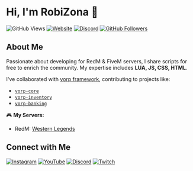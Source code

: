 # Hi, I'm RobiZona 👋

![GitHub Views](https://komarev.com/ghpvc/?username=robizona&color=red)
[![Website](https://img.shields.io/badge/-Website-46a2f1?style=flat-square&logo=Google-Chrome&logoColor=white)](https://allmylinks.com/robizona)
[![Discord](https://img.shields.io/badge/-Discord-5865F2?style=flat-square&logo=discord&logoColor=white)](https://discord.gg/QuX5GYTarA)
[![GitHub Followers](https://img.shields.io/github/followers/robizona?style=social)](https://github.com/robizona)

## About Me

Passionate about developing for RedM & FiveM servers, I share scripts for free to enrich the community. My expertise includes **LUA, JS, CSS, HTML**.

I've collaborated with [vorp framework](https://github.com/VORPCORE), contributing to projects like:
- [`vorp-core`](https://github.com/VORPCORE/vorp_core-lua)
- [`vorp-inventory`](https://github.com/VORPCORE/vorp_inventory-lua)
- [`vorp-banking`](https://github.com/VORPCORE/vorp_banking)

🎮 **My Servers:**
- RedM: [Western Legends](https://discord.gg/westernlegends)

## Connect with Me

[![Instagram](https://img.shields.io/badge/-Instagram-E4405F?style=flat-square&logo=Instagram&logoColor=white)](https://www.instagram.com/robizona/)
[![YouTube](https://img.shields.io/badge/-YouTube-FF0000?style=flat-square&logo=YouTube&logoColor=white)](https://www.youtube.com/channel/UCekuRQnyltSxgzdUgTlBxug)
[![Discord](https://img.shields.io/badge/-Discord-7289DA?style=flat-square&logo=Discord&logoColor=white)](https://discord.gg/QuX5GYTarA)
[![Twitch](https://img.shields.io/badge/-Twitch-9146FF?style=flat-square&logo=Twitch&logoColor=white)](https://www.twitch.tv/robizona)
